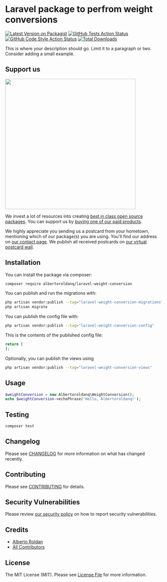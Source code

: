 # Laravel package to perfrom weight conversions

[![Latest Version on Packagist](https://img.shields.io/packagist/v/albertoroldanq/laravel-weight-conversion.svg?style=flat-square)](https://packagist.org/packages/albertoroldanq/laravel-weight-conversion)
[![GitHub Tests Action Status](https://img.shields.io/github/actions/workflow/status/albertoroldanq/laravel-weight-conversion/run-tests.yml?branch=main&label=tests&style=flat-square)](https://github.com/albertoroldanq/laravel-weight-conversion/actions?query=workflow%3Arun-tests+branch%3Amain)
[![GitHub Code Style Action Status](https://img.shields.io/github/actions/workflow/status/albertoroldanq/laravel-weight-conversion/fix-php-code-style-issues.yml?branch=main&label=code%20style&style=flat-square)](https://github.com/albertoroldanq/laravel-weight-conversion/actions?query=workflow%3A"Fix+PHP+code+style+issues"+branch%3Amain)
[![Total Downloads](https://img.shields.io/packagist/dt/albertoroldanq/laravel-weight-conversion.svg?style=flat-square)](https://packagist.org/packages/albertoroldanq/laravel-weight-conversion)

This is where your description should go. Limit it to a paragraph or two. Consider adding a small example.

## Support us

[<img src="https://github-ads.s3.eu-central-1.amazonaws.com/laravel-weight-conversion.jpg?t=1" width="419px" />](https://spatie.be/github-ad-click/laravel-weight-conversion)

We invest a lot of resources into creating [best in class open source packages](https://spatie.be/open-source). You can support us by [buying one of our paid products](https://spatie.be/open-source/support-us).

We highly appreciate you sending us a postcard from your hometown, mentioning which of our package(s) you are using. You'll find our address on [our contact page](https://spatie.be/about-us). We publish all received postcards on [our virtual postcard wall](https://spatie.be/open-source/postcards).

## Installation

You can install the package via composer:

```bash
composer require albertoroldanq/laravel-weight-conversion
```

You can publish and run the migrations with:

```bash
php artisan vendor:publish --tag="laravel-weight-conversion-migrations"
php artisan migrate
```

You can publish the config file with:

```bash
php artisan vendor:publish --tag="laravel-weight-conversion-config"
```

This is the contents of the published config file:

```php
return [
];
```

Optionally, you can publish the views using

```bash
php artisan vendor:publish --tag="laravel-weight-conversion-views"
```

## Usage

```php
$weightConversion = new Albertoroldanq\WeightConversion();
echo $weightConversion->echoPhrase('Hello, Albertoroldanq!');
```

## Testing

```bash
composer test
```

## Changelog

Please see [CHANGELOG](CHANGELOG.md) for more information on what has changed recently.

## Contributing

Please see [CONTRIBUTING](CONTRIBUTING.md) for details.

## Security Vulnerabilities

Please review [our security policy](../../security/policy) on how to report security vulnerabilities.

## Credits

- [Alberto Roldan](https://github.com/albertoroldanq)
- [All Contributors](../../contributors)

## License

The MIT License (MIT). Please see [License File](LICENSE.md) for more information.
